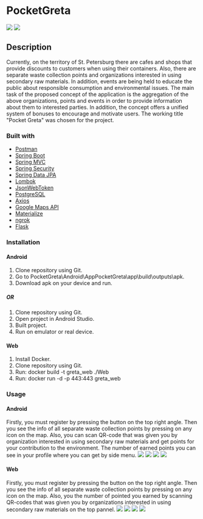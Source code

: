 # PocketGreta
![](reports/imgs/web-main-page.png)
![](reports/imgs/android-main-page.jpg)
## Description
Currently, on the territory of St. Petersburg there are cafes and shops that provide discounts to customers when using their containers. Also, there are separate waste collection points and organizations interested in using secondary raw materials. In addition, events are being held to educate the public about responsible consumption and environmental issues.
The main task of the proposed concept of the application is the aggregation of the above organizations, points and events in order to provide information about them to interested parties. In addition, the concept offers a unified system of bonuses to encourage and motivate users. The working title "Pocket Greta" was chosen for the project.

### Built with

* [Postman](https://www.postman.com/)
* [Spring Boot](https://spring.io/projects/spring-boot)
* [Spring MVC](https://docs.spring.io/spring-framework/docs/current/spring-framework-reference/web.html)
* [Spring Security](https://spring.io/projects/spring-security)
* [Spring Data JPA](https://spring.io/projects/spring-data)
* [Lombok](https://projectlombok.org/)
* [JsonWebToken](https://jwt.io/)
* [PostgreSQL](https://www.postgresql.org/)
* [Axios](https://github.com/axios/axios)
* [Google Maps API](https://developers.google.com/maps/documentation)
* [Materialize](https://materializecss.com/)
* [ngrok](https://ngrok.com/)
* [Flask](https://flask.palletsprojects.com/en/1.1.x/)


### Installation
#### Android
1. Clone repository using Git.
2. Go to PocketGreta\Android\AppPocketGreta\app\build\outputs\apk.
3. Download apk on your device and run.
##### OR
1. Clone repository using Git.
2. Open project in Android Studio.
3. Built project.
4. Run on emulator or real device.

#### Web
1. Install Docker.
2. Clone repository using Git.
3. Run: docker build -t greta_web ./Web
4. Run: docker run -d -p 443:443 greta_web


### Usage
#### Android
 Firstly, you must register by pressing the button on the top right angle. Then you see the info of all separate waste collection points by pressing on any icon on the map.
 Also, you can scan QR-code that was given you by organization interested in using secondary raw materials and get points for your contribution to the environment. The number of earned points you can see in your profile where you can get by side menu. 
 ![](reports/imgs/android-register-page.jpg)
 ![](reports/imgs/android-login-page.jpg)
 ![](reports/imgs/android-side-menu.jpg)
 ![](reports/imgs/android-pressed-point.jpg)
 
 #### Web
 Firstly, you must register by pressing the button on the top right angle. Then you see the info of all separate waste collection points by pressing on any icon on the map.
 Also, you the number of pointed you earned by scanning QR-codes that was given you by organizations interested in using secondary raw materials on the top pannel. 
 ![](reports/imgs/web-register-page.png)
 ![](reports/imgs/web-login-page.png)
 ![](reports/imgs/web-after-login-page.png)
 ![](reports/imgs/web-pressed-point.png)
